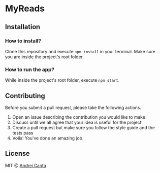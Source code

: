 # MyReads

## Installation

### How to install?

Clone this repository and execute `npm install` in your terminal. Make sure you are inside the project's root folder.

### How to run the app?

While inside the project's root folder, execute `npm start`.

## Contributing

Before you submit a pull request, please take the following actions.

1. Open an issue describing the contribution you would like to make
2. Discuss until we all agree that your idea is useful for the project
3. Create a pull request but make sure you follow the style guide and the tests pass
4. Voila! You've done an amazing job.

## License

MIT @ [Andrei Canta](https://twitter.com/deiucanta)
